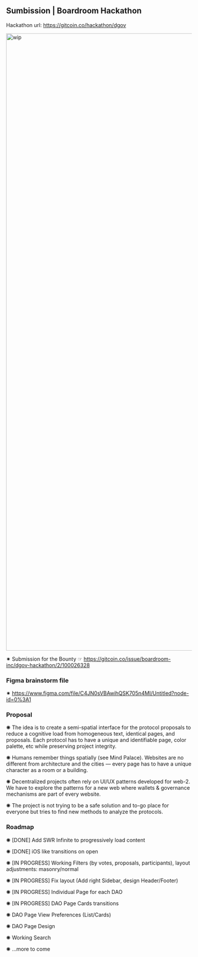 ## Sumbission | Boardroom Hackathon 
Hackathon url: https://gitcoin.co/hackathon/dgov

<img width="1677" alt="wip" src="https://user-images.githubusercontent.com/50060130/130155974-af782109-1978-4851-a126-567325f4aba4.png">

✷ Submission for the Bounty ☞ https://gitcoin.co/issue/boardroom-inc/dgov-hackathon/2/100026328


### Figma brainstorm file
✷ https://www.figma.com/file/C4JN0sVBAwihQSK705n4MI/Untitled?node-id=0%3A1


### Proposal
✺ The idea is to create a semi-spatial interface for the protocol proposals to reduce a cognitive load from homogeneous text, identical pages, and proposals. Each protocol has to have a unique and identifiable page, color palette, etc while preserving project integrity. 

✺ Humans remember things spatially (see Mind Palace). Websites are no different from architecture and the cities — every page has to have a unique character as a room or a building. 

✺ Decentralized projects often rely on UI/UX patterns developed for web-2. We have to explore the patterns for a new web where wallets & governance mechanisms are part of every website. 

✺ The project is not trying to be a safe solution and to-go place for everyone but tries to find new methods to analyze the protocols.

### Roadmap
✺ [DONE] Add SWR Infinite to progressively load content

✺ [DONE] iOS like transitions on open

✺ [IN PROGRESS] Working Filters (by votes, proposals, participants), layout adjustments: masonry/normal 

✺ [IN PROGRESS] Fix layout (Add right Sidebar, design Header/Footer)

✺ [IN PROGRESS] Individual Page for each DAO

✺ [IN PROGRESS] DAO Page Cards transitions

✺ DAO Page View Preferences (List/Cards)

✺ DAO Page Design

✺ Working Search

✺ ...more to come
